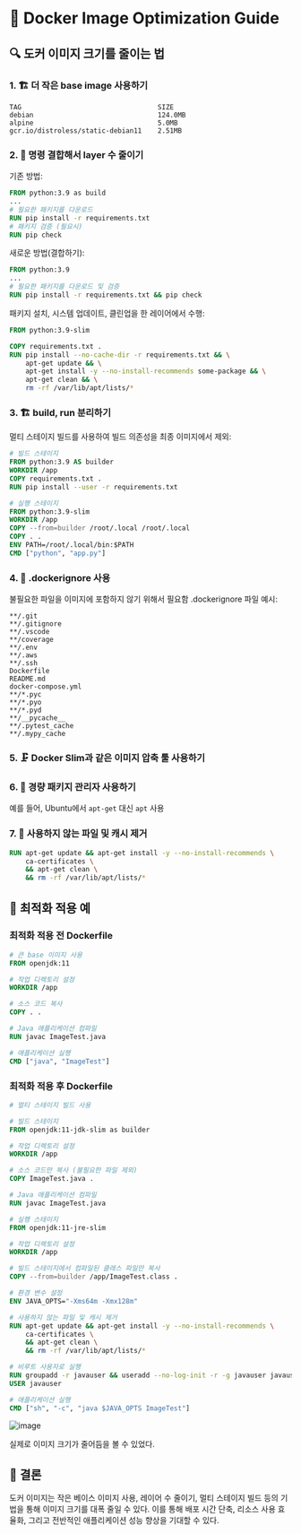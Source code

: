 # 🐳 Docker Image Optimization Guide

## 🔍 도커 이미지 크기를 줄이는 법

### 1. 🏗️ 더 작은 base image 사용하기

```
TAG                                  SIZE
debian                               124.0MB
alpine                               5.0MB
gcr.io/distroless/static-debian11    2.51MB
```

### 2. 🔗 명령 결합해서 layer 수 줄이기

기존 방법:
```dockerfile
FROM python:3.9 as build
...
# 필요한 패키지를 다운로드
RUN pip install -r requirements.txt
# 패키지 검증 (필요시)
RUN pip check
```

새로운 방법(결합하기):
```dockerfile
FROM python:3.9
...
# 필요한 패키지를 다운로드 및 검증
RUN pip install -r requirements.txt && pip check
```

패키지 설치, 시스템 업데이트, 클린업을 한 레이어에서 수행:
```dockerfile
FROM python:3.9-slim

COPY requirements.txt .
RUN pip install --no-cache-dir -r requirements.txt && \
    apt-get update && \
    apt-get install -y --no-install-recommends some-package && \
    apt-get clean && \
    rm -rf /var/lib/apt/lists/*
```

### 3. 🏗️ build, run 분리하기

멀티 스테이지 빌드를 사용하여 빌드 의존성을 최종 이미지에서 제외:

```dockerfile
# 빌드 스테이지
FROM python:3.9 AS builder
WORKDIR /app
COPY requirements.txt .
RUN pip install --user -r requirements.txt

# 실행 스테이지
FROM python:3.9-slim
WORKDIR /app
COPY --from=builder /root/.local /root/.local
COPY . .
ENV PATH=/root/.local/bin:$PATH
CMD ["python", "app.py"]
```

### 4. 🚫 .dockerignore 사용

불필요한 파일을 이미지에 포함하지 않기 위해서 필요함
.dockerignore 파일 예시:

```
**/.git
**/.gitignore
**/.vscode
**/coverage
**/.env
**/.aws
**/.ssh
Dockerfile
README.md
docker-compose.yml
**/*.pyc
**/*.pyo
**/*.pyd
**/__pycache__
**/.pytest_cache
**/.mypy_cache
```

### 5. 🗜️ Docker Slim과 같은 이미지 압축 툴 사용하기

### 6. 🔧 경량 패키지 관리자 사용하기
예를 들어, Ubuntu에서 `apt-get` 대신 `apt` 사용

### 7. 🧹 사용하지 않는 파일 및 캐시 제거

```dockerfile
RUN apt-get update && apt-get install -y --no-install-recommends \
    ca-certificates \
    && apt-get clean \
    && rm -rf /var/lib/apt/lists/*
```

## 🚀 최적화 적용 예

### 최적화 적용 전 Dockerfile

```dockerfile
# 큰 base 이미지 사용
FROM openjdk:11

# 작업 디렉토리 설정
WORKDIR /app

# 소스 코드 복사
COPY . .

# Java 애플리케이션 컴파일
RUN javac ImageTest.java

# 애플리케이션 실행
CMD ["java", "ImageTest"]
```

### 최적화 적용 후 Dockerfile

```dockerfile
# 멀티 스테이지 빌드 사용

# 빌드 스테이지
FROM openjdk:11-jdk-slim as builder

# 작업 디렉토리 설정
WORKDIR /app

# 소스 코드만 복사 (불필요한 파일 제외)
COPY ImageTest.java .

# Java 애플리케이션 컴파일
RUN javac ImageTest.java

# 실행 스테이지
FROM openjdk:11-jre-slim

# 작업 디렉토리 설정
WORKDIR /app

# 빌드 스테이지에서 컴파일된 클래스 파일만 복사
COPY --from=builder /app/ImageTest.class .

# 환경 변수 설정
ENV JAVA_OPTS="-Xms64m -Xmx128m"

# 사용하지 않는 파일 및 캐시 제거
RUN apt-get update && apt-get install -y --no-install-recommends \
    ca-certificates \
    && apt-get clean \
    && rm -rf /var/lib/apt/lists/*

# 비루트 사용자로 실행
RUN groupadd -r javauser && useradd --no-log-init -r -g javauser javauser
USER javauser

# 애플리케이션 실행
CMD ["sh", "-c", "java $JAVA_OPTS ImageTest"]
```
![image](https://github.com/user-attachments/assets/2a49e143-0aad-46fb-9e7d-8fe2591a4c42)

실제로 이미지 크기가 줄어듬을 볼 수 있었다.

## 📝 결론

도커 이미지는 작은 베이스 이미지 사용, 레이어 수 줄이기, 멀티 스테이지 빌드 등의 기법을 통해 이미지 크기를 대폭 줄일 수 있다. 
이를 통해 배포 시간 단축, 리소스 사용 효율화, 그리고 전반적인 애플리케이션 성능 향상을 기대할 수 있다.
